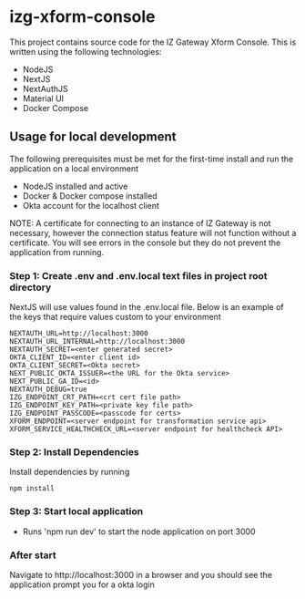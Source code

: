 # izg-xform-console

This project contains source code for the IZ Gateway Xform Console. This is written using the following technologies:

- NodeJS
- NextJS
- NextAuthJS
- Material UI
- Docker Compose

## Usage for local development

The following prerequisites must be met for the first-time install and run the application on a local environment

- NodeJS installed and active
- Docker & Docker compose installed
- Okta account for the localhost client

NOTE: A certificate for connecting to an instance of IZ Gateway is not necessary, however the connection status feature will not function without a certificate. You will see errors in the console but they do not prevent the application from running.

### **Step 1: Create .env and .env.local text files in project root directory**

NextJS will use values found in the .env.local file. Below is an example of the keys that require values custom to your environment

```
NEXTAUTH_URL=http://localhost:3000
NEXTAUTH_URL_INTERNAL=http://localhost:3000
NEXTAUTH_SECRET=<enter generated secret>
OKTA_CLIENT_ID=<enter client id>
OKTA_CLIENT_SECRET=<Okta secret>
NEXT_PUBLIC_OKTA_ISSUER=<the URL for the Okta service>
NEXT_PUBLIC_GA_ID=<id>
NEXTAUTH_DEBUG=true
IZG_ENDPOINT_CRT_PATH=<crt cert file path>
IZG_ENDPOINT_KEY_PATH=<private key file path>
IZG_ENDPOINT_PASSCODE=<passcode for certs>
XFORM_ENDPOINT=<server endpoint for transformation service api>
XFORM_SERVICE_HEALTHCHECK_URL=<server endpoint for healthcheck API>
```

### **Step 2: Install Dependencies**

Install dependencies by running

```
npm install
```

### **Step 3: Start local application**

- Runs 'npm run dev' to start the node application on port 3000

### **After start**

Navigate to http://localhost:3000 in a browser and you should see the application prompt you for a okta login
